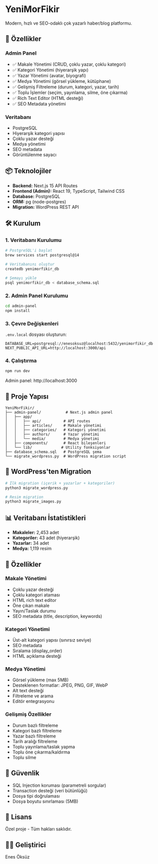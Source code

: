 # YeniMorFikir

Modern, hızlı ve SEO-odaklı çok yazarlı haber/blog platformu.

## 🚀 Özellikler

### Admin Panel
- ✅ Makale Yönetimi (CRUD, çoklu yazar, çoklu kategori)
- ✅ Kategori Yönetimi (hiyerarşik yapı)
- ✅ Yazar Yönetimi (avatar, biyografi)
- ✅ Medya Yönetimi (görsel yükleme, kütüphane)
- ✅ Gelişmiş Filtreleme (durum, kategori, yazar, tarih)
- ✅ Toplu İşlemler (seçim, yayınlama, silme, öne çıkarma)
- ✅ Rich Text Editor (HTML desteği)
- ✅ SEO Metadata yönetimi

### Veritabanı
- PostgreSQL
- Hiyerarşik kategori yapısı
- Çoklu yazar desteği
- Medya yönetimi
- SEO metadata
- Görüntülenme sayacı

## 📦 Teknolojiler

- **Backend:** Next.js 15 API Routes
- **Frontend (Admin):** React 19, TypeScript, Tailwind CSS
- **Database:** PostgreSQL
- **ORM:** pg (node-postgres)
- **Migration:** WordPress REST API

## 🛠️ Kurulum

### 1. Veritabanı Kurulumu

```bash
# PostgreSQL'i başlat
brew services start postgresql@14

# Veritabanını oluştur
createdb yenimorfikir_db

# Şemayı yükle
psql yenimorfikir_db < database_schema.sql
```

### 2. Admin Panel Kurulumu

```bash
cd admin-panel
npm install
```

### 3. Çevre Değişkenleri

`.env.local` dosyası oluşturun:

```env
DATABASE_URL=postgresql://enesoksuz@localhost:5432/yenimorfikir_db
NEXT_PUBLIC_API_URL=http://localhost:3000/api
```

### 4. Çalıştırma

```bash
npm run dev
```

Admin panel: http://localhost:3000

## 📁 Proje Yapısı

```
YeniMorFikir/
├── admin-panel/           # Next.js admin panel
│   ├── app/
│   │   ├── api/          # API routes
│   │   ├── articles/     # Makale yönetimi
│   │   ├── categories/   # Kategori yönetimi
│   │   ├── authors/      # Yazar yönetimi
│   │   └── media/        # Medya yönetimi
│   ├── components/       # React bileşenleri
│   └── lib/             # Utility fonksiyonlar
├── database_schema.sql   # PostgreSQL şema
└── migrate_wordpress.py  # WordPress migration script
```

## 🔄 WordPress'ten Migration

```bash
# İlk migration (içerik + yazarlar + kategoriler)
python3 migrate_wordpress.py

# Resim migration
python3 migrate_images.py
```

## 📊 Veritabanı İstatistikleri

- **Makaleler:** 2,453 adet
- **Kategoriler:** 43 adet (hiyerarşik)
- **Yazarlar:** 34 adet
- **Medya:** 1,119 resim

## 🎨 Özellikler

### Makale Yönetimi
- Çoklu yazar desteği
- Çoklu kategori ataması
- HTML rich text editor
- Öne çıkan makale
- Yayın/Taslak durumu
- SEO metadata (title, description, keywords)

### Kategori Yönetimi
- Üst-alt kategori yapısı (sınırsız seviye)
- SEO metadata
- Sıralama (display_order)
- HTML açıklama desteği

### Medya Yönetimi
- Görsel yükleme (max 5MB)
- Desteklenen formatlar: JPEG, PNG, GIF, WebP
- Alt text desteği
- Filtreleme ve arama
- Editör entegrasyonu

### Gelişmiş Özellikler
- Durum bazlı filtreleme
- Kategori bazlı filtreleme
- Yazar bazlı filtreleme
- Tarih aralığı filtreleme
- Toplu yayınlama/taslak yapma
- Toplu öne çıkarma/kaldırma
- Toplu silme

## 🔐 Güvenlik

- SQL Injection koruması (parametreli sorgular)
- Transaction desteği (veri bütünlüğü)
- Dosya tipi doğrulaması
- Dosya boyutu sınırlaması (5MB)

## 📝 Lisans

Özel proje - Tüm hakları saklıdır.

## 👨‍💻 Geliştirici

Enes Öksüz
